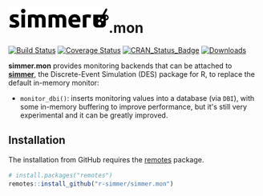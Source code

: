 # <img src="https://raw.githubusercontent.com/r-simmer/r-simmer.github.io/master/images/simmer-logo.png" alt="simmer" width="200" />.mon

[![Build Status](https://travis-ci.org/r-simmer/simmer.mon.svg?branch=master)](https://travis-ci.org/r-simmer/simmer.mon)
[![Coverage Status](https://codecov.io/gh/r-simmer/simmer.mon/branch/master/graph/badge.svg)](https://codecov.io/gh/r-simmer/simmer.mon)
[![CRAN\_Status\_Badge](https://www.r-pkg.org/badges/version/simmer.mon)](https://cran.r-project.org/package=simmer.mon)
[![Downloads](https://cranlogs.r-pkg.org/badges/simmer.mon)](https://cran.rstudio.com/package=simmer.mon)

**simmer.mon** provides monitoring backends that can be attached to [**simmer**](http://r-simmer.org), the Discrete-Event Simulation (DES) package for R, to replace the default in-memory monitor:

- `monitor_dbi()`: inserts monitoring values into a database (via `DBI`), with some in-memory buffering to improve performance, but it's still very experimental and it can be greatly improved.

## Installation

The installation from GitHub requires the [remotes](https://cran.r-project.org/package=remotes) package.

``` r
# install.packages("remotes")
remotes::install_github("r-simmer/simmer.mon")
```
